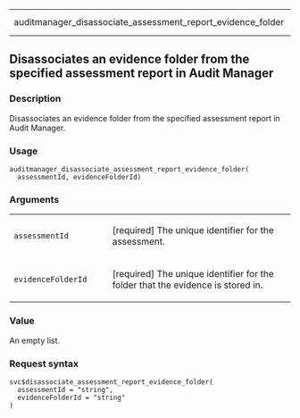 <table style="width: 100%;">
<tbody>
<tr class="odd">
<td>auditmanager_disassociate_assessment_report_evidence_folder</td>
<td style="text-align: right;">R Documentation</td>
</tr>
</tbody>
</table>

## Disassociates an evidence folder from the specified assessment report in Audit Manager

### Description

Disassociates an evidence folder from the specified assessment report in
Audit Manager.

### Usage

    auditmanager_disassociate_assessment_report_evidence_folder(
      assessmentId, evidenceFolderId)

### Arguments

<table>
<colgroup>
<col style="width: 35%" />
<col style="width: 65%" />
</colgroup>
<tbody>
<tr class="odd">
<td><code
id="auditmanager_disassociate_assessment_report_evidence_folder_:_assessmentId">assessmentId</code></td>
<td><p>[required] The unique identifier for the assessment.</p></td>
</tr>
<tr class="even">
<td><code
id="auditmanager_disassociate_assessment_report_evidence_folder_:_evidenceFolderId">evidenceFolderId</code></td>
<td><p>[required] The unique identifier for the folder that the evidence
is stored in.</p></td>
</tr>
</tbody>
</table>

### Value

An empty list.

### Request syntax

    svc$disassociate_assessment_report_evidence_folder(
      assessmentId = "string",
      evidenceFolderId = "string"
    )
